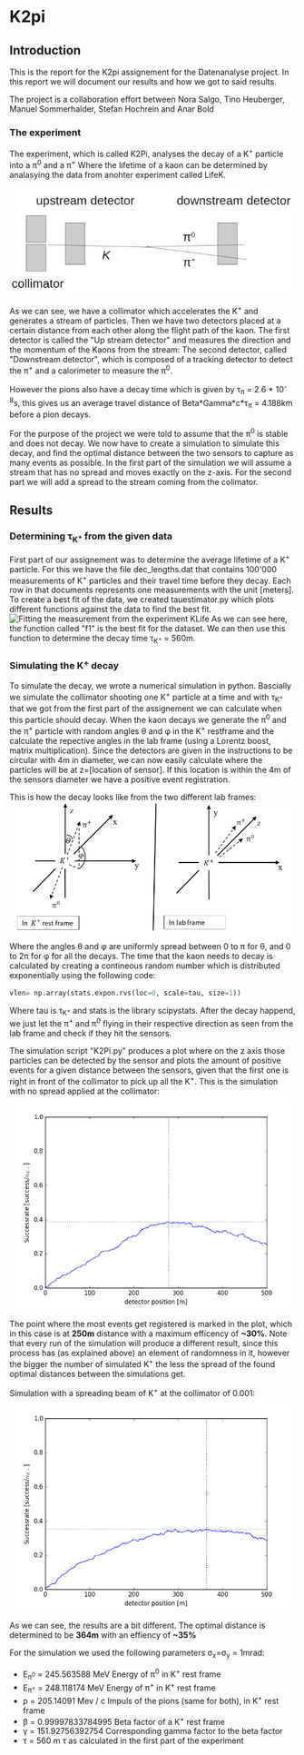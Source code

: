 # K2pi

## Introduction

This is the report for the K2pi assignement for the Datenanalyse project.
In this report we will document our results and how we got to said results.

The project is a collaboration effort between Nora Salgo, Tino Heuberger, Manuel Sommerhalder, Stefan Hochrein and Anar Bold

### The experiment

The experiment, which is called K2Pi, analyses the decay of a K<sup>+</sup> particle into a π<sup>0</sup> and a π<sup>+</sup>
Where the lifetime of a kaon can be determined by analasying the data from anohter experiment called LifeK.

![Experiment setup](https://raw.githubusercontent.com/RononDex/DAProject/master/K2Pi/ExperimentSetup.jpg)

As we can see, we have a collimator which accelerates the K<sup>+</sup> and generates a stream of particles. Then we have two detectors placed at a certain distance from each other along the flight path of the kaon. The first detector is called the "Up stream detector" and measures the direction and the momentum of the Kaons from the stream: The second detector, called "Downstream detector", which is composed of a tracking detector to detect the π<sup>+</sup> and a calorimeter to measure the π<sup>0</sup>.

However the pions also have a decay time which is given by τ<sub>π</sub> = 2.6 * 10<sup>-8</sup>s, this gives us an average travel distance of Beta\*Gamma\*c\*τ<sub>π</sub> = 4.188km before a pion decays.

For the purpose of the project we were told to assume that the π<sup>0</sup> is stable and does not decay.
We now have to create a simulation to simulate this decay, and find the optimal distance between the two sensors to capture as many events as possible. In the first part of the simulation we will assume a stream that has no spread and moves exactly on the z-axis. For the second part we will add a spread to the stream coming from the colimator.

## Results

### Determining τ<sub>K<sup>+</sup></sub> from the given data
First part of our assignement was to determine the average lifetime of a K<sup>+</sup> particle. For this we have the file dec_lengths.dat that contains 100'000 measurements of K<sup>+</sup> particles and their travel time before they decay. Each row in that documents represents one measurements with the unit [meters].
To create a best fit of the data, we created tauestimator.py which plots different functions against the data to find the best fit.
![Fitting the measurement from the experiment KLife](https://raw.githubusercontent.com/abold/DAProject/master/K2Pi/plot2.jpg)
As we can see here, the function called "f1" is the best fit for the dataset. We can then use this function to determine the decay time τ<sub>K<sup>+</sup></sub> = 560m.

### Simulating the K<sup>+</sup> decay
To simulate the decay, we wrote a numerical simulation in python. Bascially we simulate the collimator shooting one K<sup>+</sup> particle at a time and with τ<sub>K<sup>+</sup></sub> that we got from the first part of the assignement we can calculate when this particle should decay. When the kaon decays we generate the π<sup>0</sup> and the π<sup>+</sup> particle with random angles θ and φ in the K<sup>+</sup> restframe and the calculate the repective angles in the lab frame (using a Lorentz boost, matrix multiplication). Since the detectors are given in the instructions to be circular with 4m in diameter, we can now easily calculate where the particles will be at z=[location of sensor]. If this location is within the 4m of the sensors diameter we have a positive event registration.

This is how the decay looks like from the two different lab frames:
![Decay in K<sup>+</sup> and lab frame](https://raw.githubusercontent.com/RononDex/DAProject/master/K2Pi/Frames.png)
Where the angles θ and φ are uniformly spread between 0 to π for θ, and 0 to 2π for φ for all the decays.
The time that the kaon needs to decay is calculated by creating a contineous random number which is distributed exponentially using the following code: 
```python
vlen= np.array(stats.expon.rvs(loc=0, scale=tau, size=1))
```
Where tau is τ<sub>K<sup>+</sup></sub> and stats is the library scipystats.
After the decay happend, we just let the π<sup>+</sup> and π<sup>0</sup> flying in their respective direction as seen from the lab frame and check if they hit the sensors.

The simulation script "K2Pi.py" produces a plot where on the z axis those particles can be detected by the sensor and plots the amount of positive events for a given distance between the sensors, given that the first one is right in front of the collimator to pick up all the K<sup>+</sup>. This is the simulation with no spread applied at the collimator:
![Simulation with 300 K<sup>+</sup>, no spread](https://raw.githubusercontent.com/RononDex/DAProject/master/K2Pi/Simulation50NoSpread.png)

The point where the most events get registered is marked in the plot, which in this case is at **250m** distance with a maximum efficency of **~30%**.
Note that every run of the simulation will produce a different result, since this process has (as explained above) an element of randomness in it, however the bigger the number of simulated K<sup>+</sup> the less the spread of the found optimal distances between the simulations get.

Simulation with a spreading beam of K<sup>+</sup> at the collimator of 0.001:
![Simulation with 300 K<sup>+</sup>, with spread](https://raw.githubusercontent.com/RononDex/DAProject/master/K2Pi/Simulation50.png)

As we can see, the results are a bit different. The optimal distance is determined to be **364m** with an effiency of **~35%**

For the simulation we used the following parameters σ<sub>x</sub>=σ<sub>y</sub> = 1mrad:
 - E<sub>π<sup>0</sup></sub> = 245.563588 MeV     Energy of π<sup>0</sup> in K<sup>+</sup> rest frame
 - E<sub>π<sup>+</sup></sub> = 248.118174 MeV     Energy of π<sup>+</sup> in K<sup>+</sup> rest frame
 - p = 205.14091 Mev / c                          Impuls of the pions (same for both), in  K<sup>+</sup> rest frame
 - β = 0.99997833784995                           Beta factor of a K<sup>+</sup> rest frame
 - γ = 151.92756392754                            Corresponding gamma factor to the beta factor
 - τ = 560 m                                      τ as calculated in the first part of the experiment
